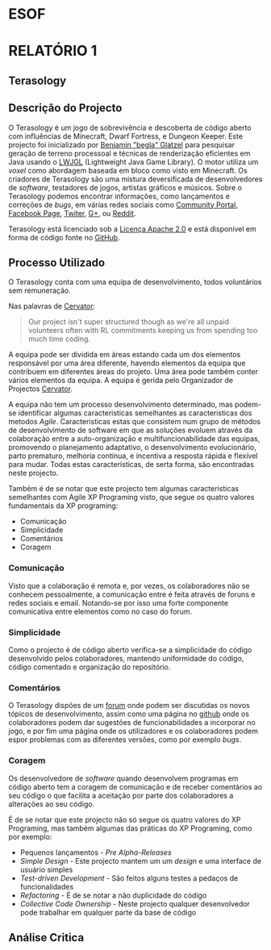# ESOF
# RELATÓRIO 1
## Terasology

## Descrição do Projecto
O Terasology é um jogo de sobrevivência e descoberta de código aberto com influências de Minecraft, Dwarf Fortress, e Dungeon Keeper.
Este projecto foi inicializado por [Benjamin "begla" Glatzel](https://github.com/begla) para pesquisar geração de terreno processoal e técnicas de renderização eficientes em Java usando o [LWJGL](https://en.wikipedia.org/wiki/Lightweight_Java_Game_Library) (Lightweight Java Game Library). O motor utiliza um *voxel* como abordagem baseada em bloco como visto em Minecraft. 
Os criadores de Terasology são uma mistura deversificada de desenvolvedores de *software*, testadores de jogos, artistas gráficos e músicos. Sobre o Terasology podemos encontrar informações, como lançamentos e correções de *bugs*, em várias redes sociais como [Community Portal](http://forum.terasology.org/), [Facebook Page](https://www.facebook.com/Terasology/timeline/), [Twiter](https://twitter.com/Terasology), [G+](https://plus.google.com/103835217961917018533/posts), ou [Reddit](https://www.reddit.com/r/Terasology).

Terasology está licenciado sob a [Licença Apache 2.0](http://www.apache.org/licenses/LICENSE-2.0.html) e está disponível em forma de código fonte no [GitHub](https://github.com/MovingBlocks/Terasology).

## Processo Utilizado

O Terasology conta com uma equipa de desenvolvimento, todos voluntários sem remuneração.

Nas palavras de [Cervator](https://github.com/Cervator):
>Our project isn't super structured though as we're all unpaid volunteers often with RL commitments keeping us from spending too much time coding.

A equipa pode ser dividida em áreas estando cada um dos elementos responsável por uma área diferente, havendo elementos da equipa que contribuem em diferentes áreas do projeto. Uma área pode também conter vários elementos da equipa.
A equipa é gerida pelo Organizador de Projectos [Cervator](https://github.com/Cervator).

A equipa não tem um processo desenvolvimento determinado, mas podem-se identificar algumas caracteristicas semelhantes as caracteristicas dos metodos *Agile*. Caracteristicas estas que consistem num grupo de métodos de desenvolvimento de software em que as soluções evoluem através da colaboração entre a auto-organização e multifuncionabilidade das equipas, promovendo o planejamento adaptativo, o desenvolvimento evolucionário, parto prematuro, melhoria contínua, e incentiva a resposta rápida e flexível para mudar. Todas estas caracteristicas, de serta forma, são encontradas neste projecto.

Também é de se notar que este projecto tem algumas caracteristicas semelhantes com Agile XP Programing visto, que segue os quatro valores fundamentais da XP programing:
* Comunicação
* Simplicidade
* Comentários
* Coragem

### Comunicação

Visto que a colaboração é remota e, por vezes, os colaboradores não se conhecem pessoalmente, a comunicação entre é feita através de foruns e redes sociais e email.
Notando-se por isso uma forte componente comunicativa entre elementos como no caso do forum.

### Simplicidade

Como o projecto é de código aberto verifica-se a simplicidade do código desenvolvido pelos colaboradores, mantendo uniformidade do código, código comentado e organização do repositório.


### Comentários

O Terasology dispões de um [forum](http://forum.movingblocks.org/) onde podem ser discutidas os novos tópicos de desenvolvimento, assim como uma página no [github](https://github.com/MovingBlocks/Terasology/wiki/Community-Suggestions) onde os colaboradores podem dar sugestões de funcionabilidades a incorporar no jogo, 
e por fim uma página onde os utilizadores e os colaboradores podem espor problemas com as diferentes versões, como por exemplo *bugs*.

### Coragem

Os desenvolvedore de *software* quando desenvolvem programas em código aberto tem a coragem de comunicação e de receber comentários ao seu código
o que facilita a aceitação por parte dos colaboradores a alterações ao seu código.


É de se notar que este projecto não só segue os quatro valores do XP Programing, mas também algumas das práticas do XP Programing, como por exemplo: 
* Pequenos lançamentos - *Pre Alpha-Releases*
* *Simple Design* - Este projecto mantem um um *design* e uma interface de usuário simples
* *Test-driven Development* - São feitos alguns testes a pedaços de funcionalidades
* *Refactoring* - É de se notar a não duplicidade do código
* *Collective Code Ownership* - Neste projecto qualquer desenvolvedor pode trabalhar em qualquer parte da base de código


## Análise Critica
